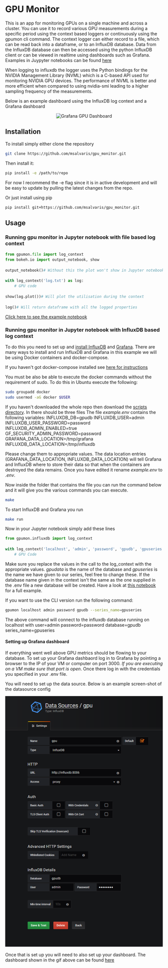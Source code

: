 # GPU Monitor
This is an app for monitoring GPUs on a single machine and across a cluster. You can use it to record various GPU measurements during a specific period using the context based loggers or continuously using the gpumon cli command. The context logger can either record to a file, which can be read back into a dataframe, or to an InfluxDB database. Data from the InfluxDB database can then be accessed using the python InfluxDB client or can be viewed in realtime using dashboards such as Grafana. Examples in Juypyter notebooks can be found [here](examples/notebooks)

When logging to influxdb the logger uses the Python bindings for the NVIDIA Management Library (NVML) which is a C-based API used for monitoring NVIDIA GPU devices. The performance of NVML is better and more efficient when compared to using nvidia-smi leading to a higher sampling frequency of the measurements.

Below is an example dashboard using the InfluxDB log context and a Grafana dashboard

<p align="center">
  <img src="static/gpu_dashboard.gif" alt="Grafana GPU Dashboard"/>
</p>


## Installation

To install simply either clone the repository

```bash
git clone https://github.com/msalvaris/gpu_monitor.git
```

Then install it:
```bash
pip install -e /path/to/repo
```
For now I recommend the -e flag since it is in active development and
will be easy to update by pulling the latest changes from the repo.


Or just install using pip

```bash
pip install git+https://github.com/msalvaris/gpu_monitor.git
```

## Usage
### Running gpu monitor in Jupyter notebook with file based log context
```python
from gpumon.file import log_context
from bokeh.io import output_notebook, show

output_notebook()# Without this the plot won't show in Jupyter notebook

with log_context('log.txt') as log:
    # GPU code
    
show(log.plot())# Will plot the utilisation during the context

log()# Will return dataframe with all the logged properties
```
[Click here to see the example notebook](examples/InfluxDBLoggerExample.ipynb)

### Running gpu monitor in Jupyter notebook with InfluxDB based log context
To do this you need to set up and [install InfluxDB](https://docs.influxdata.com/influxdb/v1.5/introduction/installation/) and [Grafana](http://docs.grafana.org/installation/).
There are many ways to install and run InfluxDB and Grafana in this example we will be using Docker containers and docker-compose.

If you haven't got docker-compose installed see [here for instructions](https://docs.docker.com/compose/install/)

You must be also be able to execute the docker commands without the requirement of sudo. To do this in Ubuntu execute the following:
```bash
sudo groupadd docker
sudo usermod -aG docker $USER
```

If you haven't downloaded the whole repo then download the [scripts directory](scripts). In there should be three files
The file *example.env* contains the following variables:
INFLUXDB_DB=gpudb
INFLUXDB_USER=admin
INFLUXDB_USER_PASSWORD=password
INFLUXDB_ADMIN_ENABLED=true
GF_SECURITY_ADMIN_PASSWORD=password
GRAFANA_DATA_LOCATION=/tmp/grafana
INFLUXDB_DATA_LOCATION=/tmp/influxdb

Please change them to appropriate values. The data location entries (GRAFANA_DATA_LOCATION, INFLUXDB_DATA_LOCATION) will tell Grafana and InfluxDB where to store their data so that when the containers are destroyed the data remains.
Once you have edited it rename *example.env* to *.env*.

Now inside the folder that contains the file you can run the command below and it will give you the various commands you can execute.
```bash
make
```

To start InfluxDB and Grafana you run
```bash
make run
```

Now in your Jupyter notebook simply add these lines
```python
from gpumon.influxdb import log_context

with log_context('localhost', 'admin', 'password', 'gpudb', 'gpuseries'):
	# GPU Code

```
Make sure you replace the values in the call to the log_context with the appropriate values.
*gpudata* is the name of the database and *gpuseries* is the name we have given to our series, feel free to change these.
If the database name given in the context isn't the same as the one supplied in the .env file a new database will be created.
Have a look at [this notebook](examples/notebooks/InfluxDBLoggerExample.ipynb) for a full example.


If you want to use the CLI version run the following command:
```bash
gpumon localhost admin password gpudb --series_name=gpuseries
```

The above command will connect to the influxdb database running on localhost with
user=admin
password=password
database=gpudb
series_name=gpuseries

#### Setting up Grafana dashboard
If everything went well above GPU metrics should be flowing to your database.
To set up your Grafana dashbaord log in to Grafana by pointing a browser to the IP of your VM or computer on port 3000. *If you are executing on a VM make sure that port is open*.
Once there log in with the credentials you specified in your .env file.

You will need to set up the data source. Below is an example screen-shot of the datasource config

<p align="center">
  <img src="static/influxdb_config.png" alt="Datasource config"/>
</p>

Once that is set up you will need to also set up your dashboard. The dashboard shown in the gif above can be found [here](dashboards/GPUDashboard.json)